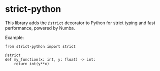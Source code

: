 # strict-python

This library adds the `@strict` decorator to Python for strict typing
and fast performance, powered by Numba.

Example:
```python3
from strict-python import strict

@strict
def my_function(x: int, y: float) -> int:
    return int(y**x)
```